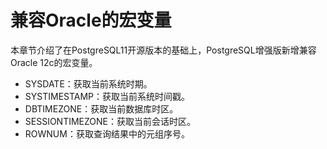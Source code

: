 # 兼容Oracle的宏变量<a name="rds_04_0006"></a>

本章节介绍了在PostgreSQL11开源版本的基础上，PostgreSQL增强版新增兼容Oracle  12c的宏变量。

-   SYSDATE：获取当前系统时期。
-   SYSTIMESTAMP：获取当前系统时间戳。
-   DBTIMEZONE：获取当前数据库时区。
-   SESSIONTIMEZONE：获取当前会话时区。
-   ROWNUM：获取查询结果中的元组序号。

